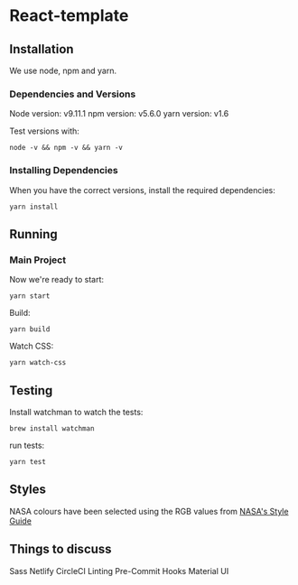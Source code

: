 # React-template

## Installation

We use node, npm and yarn.

### Dependencies and Versions

Node version: v9.11.1
npm version: v5.6.0
yarn version: v1.6

Test versions with:

```
node -v && npm -v && yarn -v
```

### Installing Dependencies

When you have the correct versions, install the required dependencies:

```
yarn install
```

## Running

### Main Project

Now we're ready to start:

```
yarn start
```

Build:

```
yarn build
```

Watch CSS:

```
yarn watch-css
```

## Testing

Install watchman to watch the tests:

```
brew install watchman
```

run tests:

```
yarn test
```

## Styles

NASA colours have been selected using the RGB values from [NASA's Style Guide](https://sservi.nasa.gov/wp-content/uploads/2011/10/NASA_Style_Guide_v2.1.pdf)

## Things to discuss
Sass
Netlify
CircleCI
Linting
Pre-Commit Hooks
Material UI
